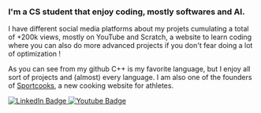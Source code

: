 ### I'm a CS student that enjoy coding, mostly softwares and AI.
I have different social media platforms about my projets cumulating a total of +200k views, mostly 
on YouTube and Scratch, a website to learn coding where you can also do more advanced projects if you don't fear doing a lot of optimization !

As you can see from my github C++ is my favorite language, but I enjoy all sort of projects and (almost) every language.
I am also one of the founders of <a href="https://sportcooks.fr">Sportcooks</a>, a new cooking website for athletes.

<p align="left">
  <a href="https://www.linkedin.com/in/dorian-biagi/">
    <img src="https://img.shields.io/badge/LinkedIn-blue?style=for-the-badge&logo=linkedin&logoColor=white" alt="LinkedIn Badge"/>
  </a>
  <a href="https://www.youtube.com/channel/UC2bqHEOtdeDQk3krOYv5ipQ" width="150px" height="30px">
    <img src="https://i.ibb.co/xF5m5bQ/youtube-140.png" alt="Youtube Badge"/>
  </a>
  <a href="https://scratch.mit.edu/users/Dairop" width="150px" height="30px" class="background: orange">
    <img src="https://i.ibb.co/SJhXdgF/scratch-265k.png" alt="Scratch Badge/>
  </a>
</p>
